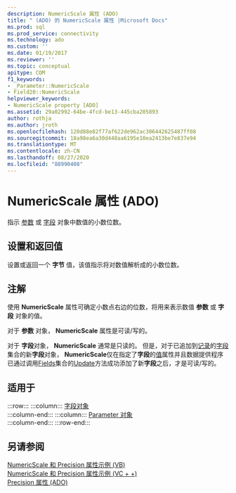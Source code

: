 ```yaml
---
description: NumericScale 属性 (ADO)
title: " (ADO) 的 NumericScale 属性 |Microsoft Docs"
ms.prod: sql
ms.prod_service: connectivity
ms.technology: ado
ms.custom: ''
ms.date: 01/19/2017
ms.reviewer: ''
ms.topic: conceptual
apitype: COM
f1_keywords:
- _Parameter::NumericScale
- Field20::NumericScale
helpviewer_keywords:
- NumericScale property [ADO]
ms.assetid: 29a02992-64be-4fcd-be13-445cba205893
author: rothja
ms.author: jroth
ms.openlocfilehash: 120d88e82f77af622de962ac306442625487ff08
ms.sourcegitcommit: 18a98ea6a30d448aa6195e10ea2413be7e837e94
ms.translationtype: MT
ms.contentlocale: zh-CN
ms.lasthandoff: 08/27/2020
ms.locfileid: "88990408"
---
```

# <a name="numericscale-property-ado"></a>NumericScale 属性 (ADO)
指示 [参数](./parameter-object.md) 或 [字段](./field-object.md) 对象中数值的小数位数。  
  
## <a name="settings-and-return-values"></a>设置和返回值  
 设置或返回一个 **字节** 值，该值指示将对数值解析成的小数位数。  
  
## <a name="remarks"></a>注解  
 使用 **NumericScale** 属性可确定小数点右边的位数，将用来表示数值 **参数** 或 **字段** 对象的值。  
  
 对于 **参数** 对象， **NumericScale** 属性是可读/写的。  
  
 对于 **字段**对象， **NumericScale** 通常是只读的。 但是，对于已追加到[记录](./record-object-ado.md)的[字段](./fields-collection-ado.md)集合的新**字段**对象， **NumericScale**仅在指定了**字段**的[值](./value-property-ado.md)属性并且数据提供程序已通过调用[Fields](./fields-collection-ado.md)集合的[Update](./update-method.md)方法成功添加了新**字段**之后，才是可读/写的。  
  
## <a name="applies-to"></a>适用于  

:::row:::
    :::column:::
        [字段对象](./field-object.md)  
    :::column-end:::
    :::column:::
        [Parameter 对象](./parameter-object.md)  
    :::column-end:::
:::row-end:::

## <a name="see-also"></a>另请参阅  
 [NumericScale 和 Precision 属性示例 (VB) ](./numericscale-and-precision-properties-example-vb.md)   
 [NumericScale 和 Precision 属性示例 (VC + +) ](./numericscale-and-precision-properties-example-vc.md)   
 [Precision 属性 (ADO)](./precision-property-ado.md)